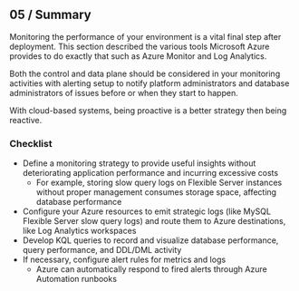 ## 05 / Summary

Monitoring the performance of your environment is a vital final step after deployment.  This section described the various tools Microsoft Azure provides to do exactly that such as Azure Monitor and Log Analytics.

Both the control and data plane should be considered in your monitoring activities with alerting setup to notify platform administrators and database administrators of issues before or when they start to happen.

With cloud-based systems, being proactive is a better strategy then being reactive.

### Checklist

- Define a monitoring strategy to provide useful insights without deteriorating application performance and incurring excessive costs
  - For example, storing slow query logs on Flexible Server instances without proper management consumes storage space, affecting database performance
- Configure your Azure resources to emit strategic logs (like MySQL Flexible Server slow query logs) and route them to Azure destinations, like Log Analytics workspaces
- Develop KQL queries to record and visualize database performance, query performance, and DDL/DML activity
- If necessary, configure alert rules for metrics and logs
  - Azure can automatically respond to fired alerts through Azure Automation runbooks
